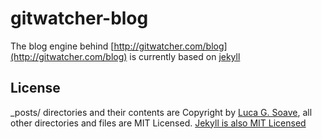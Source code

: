 # gitwatcher-blog

The blog engine behind [http://gitwatcher.com/blog](http://gitwatcher.com/blog) is currently based on [jekyll](http://github.com/mojombo/jekyll)

## License

   _posts/ directories and their contents are Copyright by [Luca G. Soave](https://github.com/lgs), all other directories and files are MIT Licensed. [Jekyll is also  MIT Licensed](https://github.com/mojombo/jekyll/blob/master/LICENSE)

